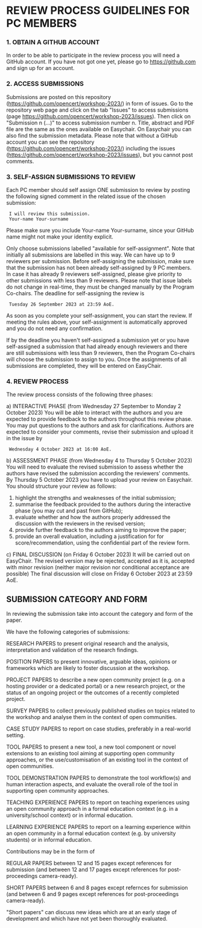 
# REVIEW PROCESS GUIDELINES FOR PC MEMBERS

### 1. OBTAIN A GITHUB ACCOUNT
In order to be able to participate in the review process you will need a GitHub account.
If you have not got one yet, please go to https://github.com and sign up for an account.


### 2. ACCESS SUBMISSIONS
Submissions are posted on this repository (https://github.com/opencert/workshop-2023/) in form of issues.
Go to the repository web page and click on the tab "Issues" to access submissions
(page https://github.com/opencert/workshop-2023/issues).
Then click on "Submission n (...)" to access submission number n. Title, abstract and PDF file are the same
as the ones available on Easychair. On Easychair you can also find the submission metadata.
Please note that without a GitHub account you can see the repository (https://github.com/opencert/workshop-2023/)
including the issues (https://github.com/opencert/workshop-2023/issues), but you cannot post comments.


### 3. SELF-ASSIGN SUBMISSIONS TO REVIEW
Each PC member should self assign ONE submission to review by posting the following signed comment in the related issue
of the chosen submission:

     I will review this submission.
     Your-name Your-surname

Please make sure you include Your-name Your-surname, since your GitHub name might not make your identity explicit.

Only choose submissions labelled "available for self-assignment". Note that initially all submissions are labelled in this way.
We can have up to 9 reviewers per submission. Before self-assigning the submission, make sure that the submission has
not been already self-assigned by 9 PC members. In case it has already 9 reviewers self-assigned, please give priority
to other submissions with less than 9 reviewers.
Please note that issue labels do not change in real-time, they must be changed manually by the Program Co-chairs.
The deadline for self-assigning the review is

     Tuesday 26 September 2023 at 23:59 AoE.

As soon as you complete your self-assignment, you can start the review. If meeting the rules above, your self-assignment is automatically approved and you do not need any confirmation.

If by the deadline you haven't self-assigned a submission yet or you have self-assigned a submission that had already
enough reviewers and there are still submissions with less than 9 reviewers, then the Program Co-chairs will choose the
submission to assign to you.
Once the assignments of all submissions are completed, they will be entered on EasyChair.


### 4. REVIEW PROCESS
The review process consists of the following three phases:

a) INTERACTIVE PHASE (from Wednesday 27 September to Monday 2 October 2023)
   You will be able to interact with the authors and you are expected to provide feedback to the authors throughout
   this review phase. You may put questions to the authors and ask for clarifications.
   Authors are expected to consider your comments, revise their submission and upload it in the issue by

     Wednesday 4 October 2023 at 16:00 AoE.

b) ASSESSMENT PHASE (from Wednesday 4 to Thursday 5 October 2023)
   You will need to evaluate the revised submission to assess whether the authors have revised the submission according
   the reviewers' comments. By Thursday 5 October 2023 you have to upload your review on Easychair.
   You should structure your review as follows:
   1. highlight the strengths and weaknesses of the initial submission;
   1. summarise the feedback provided to the authors during the interactive phase (you may cut and past from GitHub);
   1. evaluate whether and how the authors properly addressed the discussion with the reviewers in the revised version;
   1. provide further feedback to the authors aiming to improve the paper;
   1. provide an overall evaluation, including a justification for for score/recommendation, using the confidential part of the review form.

c) FINAL DISCUSSION (on Friday 6 October 2023)
   It will be carried out on EasyChair. The revised version may be rejected, accepted as it is, accepted with minor
   revision (neither major revision nor conditional acceptance are possible)
   The final discussion will close on Friday 6 October 2023 at 23:59 AoE.
   

## SUBMISSION CATEGORY AND FORM

In reviewing the submission take into account the category and form of the paper.

We have the following categories of submissions:

RESEARCH PAPERS to present original research and the analysis, interpretation and validation of the
research findings.

POSITION PAPERS to present innovative, arguable ideas, opinions or frameworks which are likely
to foster discussion at the workshop.

PROJECT PAPERS to describe a new open community project (e.g. on a hosting provider or a dedicated portal)
or a new research project, or the status of an ongoing project or the outcomes of a recently completed project.

SURVEY PAPERS to collect previously published studies on topics related to the workshop and analyse them
in the context of open communities.

CASE STUDY PAPERS to report on case studies, preferably in a real-world setting.

TOOL PAPERS to present a new tool, a new tool component or novel extensions to an existing tool aiming at supporting open community approaches, or the use/customisation of an existing tool in the context of open communities.

TOOL DEMONSTRATION PAPERS to demonstrate the tool workflow(s) and human interaction aspects, and evaluate the overall role of the tool in supporting open community approaches.

TEACHING EXPERIENCE PAPERS to report on teaching experiences using an open community approach in a formal education context (e.g. in a university/school context) or in informal education.

LEARNING EXPERIENCE PAPERS to report on a learning experience within an open community
in a formal education context (e.g. by university students) or in informal education.

Contributions may be in the form of

REGULAR PAPERS between 12 and 15 pages except references for submission (and between 12 and 17 pages except references for post-proceedings camera-ready).

SHORT PAPERS between 6 and 8 pages except refernces for submission (and between 6 and 9 pages except references for post-proceedings camera-ready).

"Short papers" can discuss new ideas which are at an early stage of development and which have not yet been
thoroughly evaluated.



